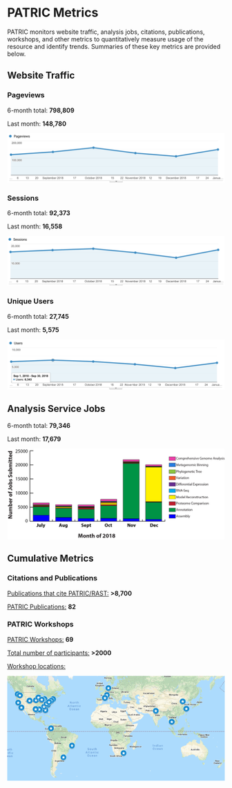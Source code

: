 # PATRIC Metrics
PATRIC monitors website traffic, analysis jobs, citations, publications, workshops, and other metrics to quantitatively measure usage of the resource and identify trends. Summaries of these key metrics are provided below. 

## Website Traffic

### Pageviews
6-month total: **798,809**   

Last month: **148,780**

![Pageviews 6 months](./images/pageviews_6_months_Jan2019.png)

### Sessions
6-month total: **92,373**   

Last month: **16,558** 

![Sessions 6 months](./images/sessions_6_months_Jan2019.png)

### Unique Users
6-month total: **27,745**   

Last month: **5,575**

![Users 6 months](./images/users_6_months_Jan2019.png)

## Analysis Service Jobs
6-month total: **79,346**   

Last month: **17,679**

![Service Jobs 6 months](./images/analysis_jobs_6_months_Dec2018.png)


## Cumulative Metrics

### Citations and Publications

[Publications that cite PATRIC/RAST:](https://scholar.google.com/citations?user=Ov91kMAAAAAJ&hl=en&authuser=1) **>8,700**

[PATRIC Publications:](https://patricbrc.org/webpage/website/publications.html) **82**

### PATRIC Workshops

[PATRIC Workshops:](https://patricbrc.org/webpage/website/workshops.html) **69**

[Total number of participants:](https://patricbrc.org/webpage/website/workshops.html) **>2000**

[Workshop locations:](https://patricbrc.org/webpage/website/workshops.html)

![PATRIC workshop locations](./images/workshop_map.png)


